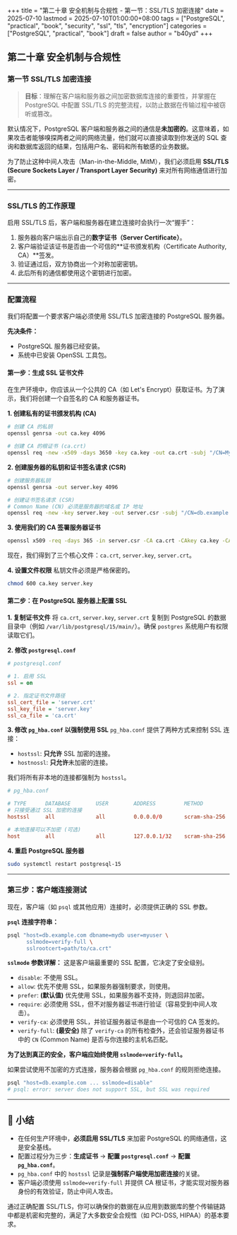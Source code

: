 +++
title = "第二十章 安全机制与合规性 - 第一节：SSL/TLS 加密连接"
date = 2025-07-10
lastmod = 2025-07-10T01:00:00+08:00
tags = ["PostgreSQL", "practical", "book", "security", "ssl", "tls", "encryption"]
categories = ["PostgreSQL", "practical", "book"]
draft = false
author = "b40yd"
+++

## 第二十章 安全机制与合规性
### 第一节 SSL/TLS 加密连接

> **目标**：理解在客户端和服务器之间加密数据库连接的重要性，并掌握在 PostgreSQL 中配置 SSL/TLS 的完整流程，以防止数据在传输过程中被窃听或篡改。

默认情况下，PostgreSQL 客户端和服务器之间的通信是**未加密的**。这意味着，如果攻击者能够嗅探两者之间的网络流量，他们就可以直接读取到你发送的 SQL 查询和数据库返回的结果，包括用户名、密码和所有敏感的业务数据。

为了防止这种中间人攻击（Man-in-the-Middle, MitM），我们必须启用 **SSL/TLS (Secure Sockets Layer / Transport Layer Security)** 来对所有网络通信进行加密。

---

### SSL/TLS 的工作原理

启用 SSL/TLS 后，客户端和服务器在建立连接时会执行一次“握手”：
1.  服务器向客户端出示自己的**数字证书（Server Certificate）**。
2.  客户端验证该证书是否由一个可信的**证书颁发机构（Certificate Authority, CA）**签发。
3.  验证通过后，双方协商出一个对称加密密钥。
4.  此后所有的通信都使用这个密钥进行加密。

---

### 配置流程

我们将配置一个要求客户端必须使用 SSL/TLS 加密连接的 PostgreSQL 服务器。

**先决条件：**
-   PostgreSQL 服务器已经安装。
-   系统中已安装 OpenSSL 工具包。

#### 第一步：生成 SSL 证书文件

在生产环境中，你应该从一个公共的 CA（如 Let's Encrypt）获取证书。为了演示，我们将创建一个自签名的 CA 和服务器证书。

**1. 创建私有的证书颁发机构 (CA)**
```bash
# 创建 CA 的私钥
openssl genrsa -out ca.key 4096

# 创建 CA 的根证书 (ca.crt)
openssl req -new -x509 -days 3650 -key ca.key -out ca.crt -subj "/CN=MyTestCA"
```

**2. 创建服务器的私钥和证书签名请求 (CSR)**
```bash
# 创建服务器私钥
openssl genrsa -out server.key 4096

# 创建证书签名请求 (CSR)
# Common Name (CN) 必须是服务器的域名或 IP 地址
openssl req -new -key server.key -out server.csr -subj "/CN=db.example.com"
```

**3. 使用我们的 CA 签署服务器证书**
```bash
openssl x509 -req -days 365 -in server.csr -CA ca.crt -CAkey ca.key -CAcreateserial -out server.crt
```
现在，我们得到了三个核心文件：`ca.crt`, `server.key`, `server.crt`。

**4. 设置文件权限**
私钥文件必须是严格保密的。
```bash
chmod 600 ca.key server.key
```

#### 第二步：在 PostgreSQL 服务器上配置 SSL

**1. 复制证书文件**
将 `ca.crt`, `server.key`, `server.crt` 复制到 PostgreSQL 的数据目录中（例如 `/var/lib/postgresql/15/main/`）。确保 `postgres` 系统用户有权限读取它们。

**2. 修改 `postgresql.conf`**
```ini
# postgresql.conf

# 1. 启用 SSL
ssl = on

# 2. 指定证书文件路径
ssl_cert_file = 'server.crt'
ssl_key_file = 'server.key'
ssl_ca_file = 'ca.crt'
```

**3. 修改 `pg_hba.conf` 以强制使用 SSL**
`pg_hba.conf` 提供了两种方式来控制 SSL 连接：
-   `hostssl`: **只允许** SSL 加密的连接。
-   `hostnossl`: **只允许**未加密的连接。

我们将所有非本地的连接都强制为 `hostssl`。
```conf
# pg_hba.conf

# TYPE      DATABASE        USER        ADDRESS         METHOD
# 只接受通过 SSL 加密的连接
hostssl     all             all         0.0.0.0/0       scram-sha-256

# 本地连接可以不加密 (可选)
host        all             all         127.0.0.1/32    scram-sha-256
```

**4. 重启 PostgreSQL 服务器**
```bash
sudo systemctl restart postgresql-15
```

---

### 第三步：客户端连接测试

现在，客户端（如 `psql` 或其他应用）连接时，必须提供正确的 SSL 参数。

**`psql` 连接字符串：**
```bash
psql "host=db.example.com dbname=mydb user=myuser \
      sslmode=verify-full \
      sslrootcert=path/to/ca.crt"
```

**`sslmode` 参数详解：**
这是客户端最重要的 SSL 配置，它决定了安全级别。
-   `disable`: 不使用 SSL。
-   `allow`: 优先不使用 SSL，如果服务器强制要求，则使用。
-   `prefer`: **(默认值)** 优先使用 SSL，如果服务器不支持，则退回非加密。
-   `require`: 必须使用 SSL，但不对服务器证书进行验证（容易受到中间人攻击）。
-   `verify-ca`: 必须使用 SSL，并验证服务器证书是由一个可信的 CA 签发的。
-   `verify-full`: **(最安全)** 除了 `verify-ca` 的所有检查外，还会验证服务器证书中的 `CN` (Common Name) 是否与你连接的主机名匹配。

**为了达到真正的安全，客户端应始终使用 `sslmode=verify-full`。**

如果尝试使用不加密的方式连接，服务器会根据 `pg_hba.conf` 的规则拒绝连接。
```bash
psql "host=db.example.com ... sslmode=disable"
# psql: error: server does not support SSL, but SSL was required
```

---

## 📌 小结

-   在任何生产环境中，**必须启用 SSL/TLS** 来加密 PostgreSQL 的网络通信，这是安全基线。
-   配置过程分为三步：**生成证书** -> **配置 `postgresql.conf`** -> **配置 `pg_hba.conf`**。
-   `pg_hba.conf` 中的 `hostssl` 记录是**强制客户端使用加密连接**的关键。
-   客户端必须使用 `sslmode=verify-full` 并提供 CA 根证书，才能实现对服务器身份的有效验证，防止中间人攻击。

通过正确配置 SSL/TLS，你可以确保你的数据在从应用到数据库的整个传输链路中都是机密和完整的，满足了大多数安全合规性（如 PCI-DSS, HIPAA）的基本要求。
